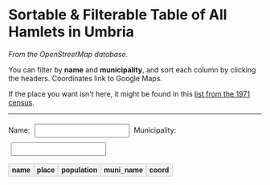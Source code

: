 # Sortable & Filterable Table of All Hamlets in Umbria

*From the OpenStreetMap database.*

You can filter by **name** and **municipality**, and sort each column by clicking the headers. Coordinates link to Google Maps.

If the place you want isn't here, it might be found in this [list from the 1971 census](https://lipari.istat.it/digibib/Censimenti%20popolazione/censpop1971/IST0007188VOLIII_frazioni_geografiche/IST0004590CP1971_fasc10_UMBRIA+OCRottimizz.pdf#page=11).

---

<div id="filters">
  <label>Name: <input type="text" id="nameFilter"></label>
  <label>Municipality: <input type="text" id="muniFilter"></label>
</div>

<table id="sortable">
  <thead>
    <tr>
      <th>name</th>
      <th>place</th>
      <th>population</th>
      <th>muni_name</th>
      <th>coord</th>
    </tr>
  </thead>
  <tbody></tbody>
</table>

<style>
/* Inline style, scoped to #sortable */
#sortable {
  border-collapse: collapse;
  width: 100%;
  margin-top: 10px;
  font-family: Arial, sans-serif;
  font-size: 14px;
}
#sortable th, #sortable td {
  border: 1px solid #ccc;
  padding: 4px 6px;
  text-align: left;
}
#sortable th {
  cursor: pointer;
  background: #f2f2f2;
}
#sortable tr:nth-child(even) {
  background: #fafafa;
}
#sortable tr:hover {
  background: #f1f7ff;
}
#filters input {
  margin: 5px;
  padding: 4px;
}
</style>

<script src="https://cdn.jsdelivr.net/npm/papaparse@5.4.1/papaparse.min.js"></script>
<script>
// Load CSV and build table
Papa.parse("../docs/hamlets.csv", {
  download: true,
  header: true,
  skipEmptyLines: true,
  complete: function(results) {
    const tbody = document.querySelector("#sortable tbody");

    results.data.forEach(row => {
      if (!row.name) return;

      const tr = document.createElement("tr");
      tr.innerHTML = `
        <td>${row.name}</td>
        <td>${row.place}</td>
        <td>${row.population}</td>
        <td>${row.muni_name}</td>
        <td><a href="https://www.google.com/maps?q=${row.lat},${row.lon}" target="_blank">
            ${row.lat}, ${row.lon}</a></td>
      `;
      tbody.appendChild(tr);
    });

    enableSorting();
    enableFiltering();
  },
  error: function(err) {
    console.error("Error loading CSV:", err);
  }
});

// Sorting
function enableSorting() {
  document.querySelectorAll("th").forEach((th, i) => {
    th.addEventListener("click", () => {
      const tbody = th.closest("table").querySelector("tbody");
      const rows = Array.from(tbody.querySelectorAll("tr"));
      const asc = !th.classList.contains("asc");

      rows.sort((a, b) => {
        const A = a.children[i].textContent.trim();
        const B = b.children[i].textContent.trim();
        const nA = parseFloat(A.replace(/,/g, ""));
        const nB = parseFloat(B.replace(/,/g, ""));
        if (!isNaN(nA) && !isNaN(nB)) return asc ? nA - nB : nB - nA;
        return asc ? A.localeCompare(B) : B.localeCompare(A);
      });

      rows.forEach(r => tbody.appendChild(r));
      th.parentElement.querySelectorAll("th").forEach(x => x.classList.remove("asc", "desc"));
      th.classList.add(asc ? "asc" : "desc");
    });
  });
}

// Filtering
function enableFiltering() {
  const nf = document.getElementById("nameFilter");
  const mf = document.getElementById("muniFilter");

  function filter() {
    const n = nf.value.toLowerCase();
    const m = mf.value.toLowerCase();

    document.querySelectorAll("#sortable tbody tr").forEach(r => {
      const name = r.children[0].textContent.toLowerCase();
      const muni = r.children[3].textContent.toLowerCase();
      r.style.display = (name.includes(n) && muni.includes(m)) ? "" : "none";
    });
  }
  nf.addEventListener("input", filter);
  mf.addEventListener("input", filter);
}
</script>
